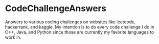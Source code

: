 # CodeChallengeAnswers
Answers to various coding challenges on websites like leetcode, hackerrank, and kaggle. My intention is to do every code challenge I do in C++, Java, and Python since those are currently my favorite languages to work in. 
